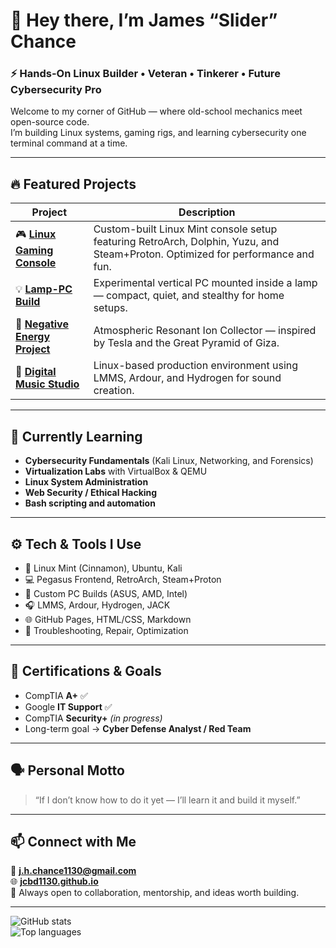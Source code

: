 # 👋 Hey there, I’m **James “Slider” Chance**
### ⚡ Hands-On Linux Builder • Veteran • Tinkerer • Future Cybersecurity Pro

Welcome to my corner of GitHub — where old-school mechanics meet open-source code.  
I’m building Linux systems, gaming rigs, and learning cybersecurity one terminal command at a time.

---

## 🔥 Featured Projects

| Project | Description |
|----------|--------------|
| 🎮 [**Linux Gaming Console**](https://github.com/jcbd1130/linux-gaming-console) | Custom-built Linux Mint console setup featuring RetroArch, Dolphin, Yuzu, and Steam+Proton. Optimized for performance and fun. |
| 💡 [**Lamp-PC Build**](https://github.com/jcbd1130/lamp-pc-build) | Experimental vertical PC mounted inside a lamp — compact, quiet, and stealthy for home setups. |
| 🧲 [**Negative Energy Project**](https://github.com/jcbd1130/Negative-Energy) | Atmospheric Resonant Ion Collector — inspired by Tesla and the Great Pyramid of Giza. |
| 🎵 [**Digital Music Studio**](https://github.com/jcbd1130/digital-music-studio) | Linux-based production environment using LMMS, Ardour, and Hydrogen for sound creation. |

---

## 🧠 Currently Learning

- **Cybersecurity Fundamentals** (Kali Linux, Networking, and Forensics)
- **Virtualization Labs** with VirtualBox & QEMU  
- **Linux System Administration**
- **Web Security / Ethical Hacking**
- **Bash scripting and automation**

---

## ⚙️ Tech & Tools I Use

- 🐧 Linux Mint (Cinnamon), Ubuntu, Kali  
- 💻 Pegasus Frontend, RetroArch, Steam+Proton  
- 🔧 Custom PC Builds (ASUS, AMD, Intel)  
- 🎧 LMMS, Ardour, Hydrogen, JACK  
- 🌐 GitHub Pages, HTML/CSS, Markdown  
- 🧰 Troubleshooting, Repair, Optimization  

---

## 🧩 Certifications & Goals
- CompTIA **A+** ✅  
- Google **IT Support** ✅  
- CompTIA **Security+** *(in progress)*  
- Long-term goal → **Cyber Defense Analyst / Red Team**

---

## 🗣️ Personal Motto

> “If I don’t know how to do it yet — I’ll learn it and build it myself.”

---

## 📫 Connect with Me

📧 **[j.h.chance1130@gmail.com](mailto:j.h.chance1130@gmail.com)**  
🌐 **[jcbd1130.github.io](https://jcbd1130.github.io)**  
💬 Always open to collaboration, mentorship, and ideas worth building.

---

![GitHub stats](https://github-readme-stats.vercel.app/api?username=jcbd1130&show_icons=true&theme=vision-friendly-dark)  
![Top languages](https://github-readme-stats.vercel.app/api/top-langs/?username=jcbd1130&layout=compact&theme=vision-friendly-dark)

